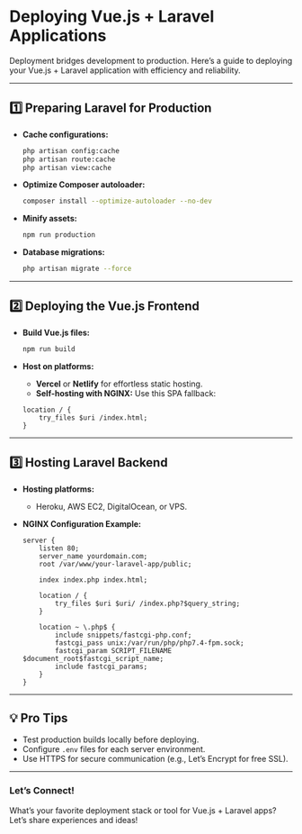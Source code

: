 # Deploying Vue.js + Laravel Applications

Deployment bridges development to production. Here’s a guide to deploying your Vue.js + Laravel application with efficiency and reliability.  

---

## 1️⃣ Preparing Laravel for Production  

- **Cache configurations:**  
    ```bash  
    php artisan config:cache  
    php artisan route:cache  
    php artisan view:cache  
    ```  

- **Optimize Composer autoloader:**  
    ```bash  
    composer install --optimize-autoloader --no-dev  
    ```  

- **Minify assets:**  
    ```bash  
    npm run production  
    ```  

- **Database migrations:**  
    ```bash  
    php artisan migrate --force  
    ```  

---

## 2️⃣ Deploying the Vue.js Frontend  

- **Build Vue.js files:**  
    ```bash  
    npm run build  
    ```  

- **Host on platforms:**  
    - **Vercel** or **Netlify** for effortless static hosting.  
    - **Self-hosting with NGINX:** Use this SPA fallback:  

    ```nginx  
    location / {  
        try_files $uri /index.html;  
    }  
    ```  

---

## 3️⃣ Hosting Laravel Backend  

- **Hosting platforms:**  
    - Heroku, AWS EC2, DigitalOcean, or VPS.  

- **NGINX Configuration Example:**  
    ```nginx  
    server {  
        listen 80;  
        server_name yourdomain.com;  
        root /var/www/your-laravel-app/public;  

        index index.php index.html;  

        location / {  
            try_files $uri $uri/ /index.php?$query_string;  
        }  

        location ~ \.php$ {  
            include snippets/fastcgi-php.conf;  
            fastcgi_pass unix:/var/run/php/php7.4-fpm.sock;  
            fastcgi_param SCRIPT_FILENAME $document_root$fastcgi_script_name;  
            include fastcgi_params;  
        }  
    }  
    ```  

---

## 💡 Pro Tips  

- Test production builds locally before deploying.  
- Configure `.env` files for each server environment.  
- Use HTTPS for secure communication (e.g., Let’s Encrypt for free SSL).  

---

### Let’s Connect!  

What’s your favorite deployment stack or tool for Vue.js + Laravel apps? Let’s share experiences and ideas!  
